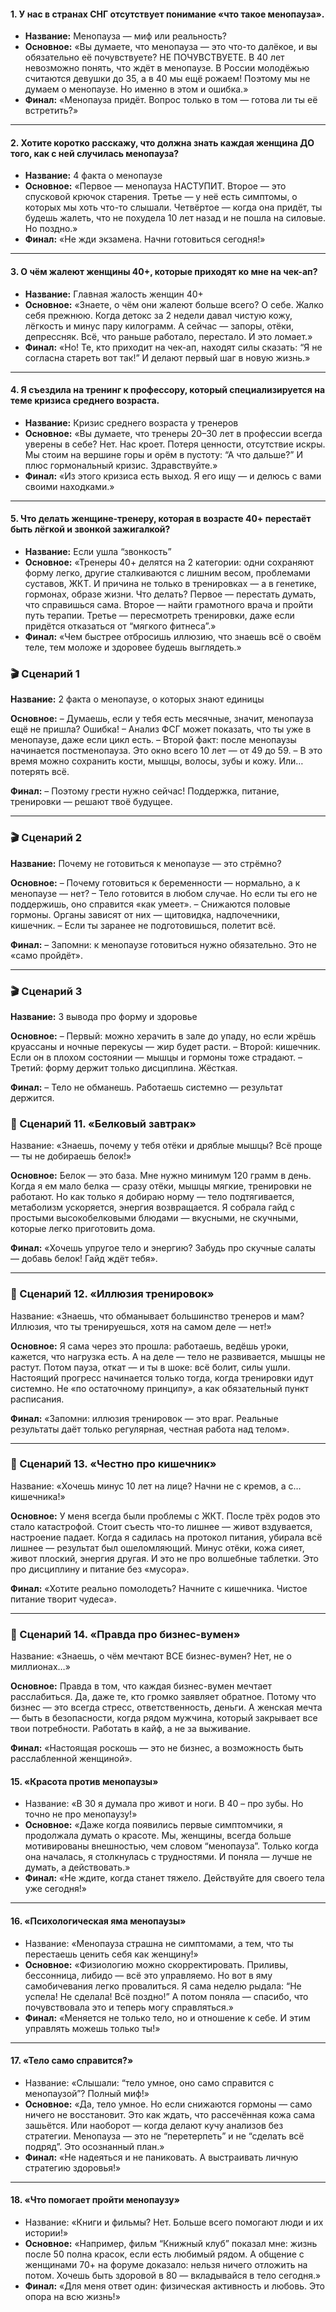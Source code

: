 
#### 1. У нас в странах СНГ отсутствует понимание «что такое менопауза».

* **Название:** Менопауза — миф или реальность?
* **Основное:**
  «Вы думаете, что менопауза — это что-то далёкое, и вы обязательно её почувствуете? НЕ ПОЧУВСТВУЕТЕ. В 40 лет невозможно понять, что ждёт в менопаузе. В России молодёжью считаются девушки до 35, а в 40 мы ещё рожаем! Поэтому мы не думаем о менопаузе. Но именно в этом и ошибка.»
* **Финал:** «Менопауза придёт. Вопрос только в том — готова ли ты её встретить?»

---

#### 2. Хотите коротко расскажу, что должна знать каждая женщина ДО того, как с ней случилась менопауза?

* **Название:** 4 факта о менопаузе
* **Основное:**
  «Первое — менопауза НАСТУПИТ. Второе — это спусковой крючок старения. Третье — у неё есть симптомы, о которых мы хоть что-то слышали. Четвёртое — когда она придёт, ты будешь жалеть, что не похудела 10 лет назад и не пошла на силовые. Но поздно.»
* **Финал:** «Не жди экзамена. Начни готовиться сегодня!»

---

#### 3. О чём жалеют женщины 40+, которые приходят ко мне на чек-ап?

* **Название:** Главная жалость женщин 40+
* **Основное:**
  «Знаете, о чём они жалеют больше всего? О себе. Жалко себя прежнюю. Когда детокс за 2 недели давал чистую кожу, лёгкость и минус пару килограмм. А сейчас — запоры, отёки, депрессняк. Всё, что раньше работало, перестало. И это ломает.»
* **Финал:** «Но! Те, кто приходит на чек-ап, находят силы сказать: “Я не согласна стареть вот так!” И делают первый шаг в новую жизнь.»

---

#### 4. Я съездила на тренинг к профессору, который специализируется на теме кризиса среднего возраста.

* **Название:** Кризис среднего возраста у тренеров
* **Основное:**
  «Вы думаете, что тренеры 20–30 лет в профессии всегда уверены в себе? Нет. Нас кроет. Потеря ценности, отсутствие искры. Мы стоим на вершине горы и орём в пустоту: “А что дальше?” И плюс гормональный кризис. Здравствуйте.»
* **Финал:** «Из этого кризиса есть выход. Я его ищу — и делюсь с вами своими находками.»

---

#### 5. Что делать женщине-тренеру, которая в возрасте 40+ перестаёт быть лёгкой и звонкой зажигалкой?

* **Название:** Если ушла “звонкость”
* **Основное:**
  «Тренеры 40+ делятся на 2 категории: одни сохраняют форму легко, другие сталкиваются с лишним весом, проблемами суставов, ЖКТ. И причина не только в тренировках — а в генетике, гормонах, образе жизни. Что делать? Первое — перестать думать, что справишься сама. Второе — найти грамотного врача и пройти путь терапии. Третье — пересмотреть тренировки, даже если придётся отказаться от “мягкого фитнеса”.»
* **Финал:** «Чем быстрее отбросишь иллюзию, что знаешь всё о своём теле, тем моложе и здоровее будешь выглядеть.»


### 🎬 Сценарий 1

**Название:** 2 факта о менопаузе, о которых знают единицы

**Основное:**
– Думаешь, если у тебя есть месячные, значит, менопауза ещё не пришла? Ошибка!
– Анализ ФСГ может показать, что ты уже в менопаузе, даже если цикл есть.
– Второй факт: после менопаузы начинается постменопауза. Это окно всего 10 лет — от 49 до 59.
– В это время можно сохранить кости, мышцы, волосы, зубы и кожу. Или… потерять всё.

**Финал:**
– Поэтому грести нужно сейчас! Поддержка, питание, тренировки — решают твоё будущее.

---

### 🎬 Сценарий 2

**Название:** Почему не готовиться к менопаузе — это стрёмно?

**Основное:**
– Почему готовиться к беременности — нормально, а к менопаузе — нет?
– Тело готовится в любом случае. Но если ты его не поддержишь, оно справится «как умеет».
– Снижаются половые гормоны. Органы зависят от них — щитовидка, надпочечники, кишечник.
– Если ты заранее не подготовишься, полетит всё.

**Финал:**
– Запомни: к менопаузе готовиться нужно обязательно. Это не «само пройдёт».

---

### 🎬 Сценарий 3

**Название:** 3 вывода про форму и здоровье

**Основное:**
– Первый: можно херачить в зале до упаду, но если жрёшь круассаны и ночные перекусы — жир будет расти.
– Второй: кишечник. Если он в плохом состоянии — мышцы и гормоны тоже страдают.
– Третий: форму держит только дисциплина. Жёсткая.

**Финал:**
– Тело не обманешь. Работаешь системно — результат держится.


### 🎥 Сценарий 11. «Белковый завтрак»

Название:
«Знаешь, почему у тебя отёки и дряблые мышцы? Всё проще — ты не добираешь белок!»

**Основное:**
Белок — это база. Мне нужно минимум 120 грамм в день. Когда я ем мало белка — сразу отёки, мышцы мягкие, тренировки не работают. Но как только я добираю норму — тело подтягивается, метаболизм ускоряется, энергия возвращается.
Я собрала гайд с простыми высокобелковыми блюдами — вкусными, не скучными, которые легко приготовить дома.

**Финал:**
«Хочешь упругое тело и энергию? Забудь про скучные салаты — добавь белок! Гайд ждёт тебя».

---

### 🎥 Сценарий 12. «Иллюзия тренировок»

Название:
«Знаешь, что обманывает большинство тренеров и мам? Иллюзия, что ты тренируешься, хотя на самом деле — нет!»

**Основное:**
Я сама через это прошла: работаешь, ведёшь уроки, кажется, что нагрузка есть. А на деле — тело не развивается, мышцы не растут. Потом пауза, откат — и ты в шоке: всё болит, силы ушли.
Настоящий прогресс начинается только тогда, когда тренировки идут системно. Не «по остаточному принципу», а как обязательный пункт расписания.

**Финал:**
«Запомни: иллюзия тренировок — это враг. Реальные результаты даёт только регулярная, честная работа над телом».

---

### 🎥 Сценарий 13. «Честно про кишечник»

Название:
«Хочешь минус 10 лет на лице? Начни не с кремов, а с… кишечника!»

**Основное:**
У меня всегда были проблемы с ЖКТ. После трёх родов это стало катастрофой. Стоит съесть что-то лишнее — живот вздувается, настроение падает.
Когда я садилась на протокол питания, убирала всё лишнее — результат был ошеломляющий. Минус отёки, кожа сияет, живот плоский, энергия другая.
И это не про волшебные таблетки. Это про дисциплину и питание без «мусора».

**Финал:**
«Хотите реально помолодеть? Начните с кишечника. Чистое питание творит чудеса».

---

### 🎥 Сценарий 14. «Правда про бизнес-вумен»

Название:
«Знаешь, о чём мечтают ВСЕ бизнес-вумен? Нет, не о миллионах…»

**Основное:**
Правда в том, что каждая бизнес-вумен мечтает расслабиться. Да, даже те, кто громко заявляет обратное.
Потому что бизнес — это всегда стресс, ответственность, деньги. А женская мечта — быть в безопасности, когда рядом мужчина, который закрывает все твои потребности.
Работать в кайф, а не за выживание.

**Финал:**
«Настоящая роскошь — это не бизнес, а возможность быть расслабленной женщиной».



#### 15. «Красота против менопаузы»

* Название: «В 30 я думала про живот и ноги. В 40 – про зубы. Но точно не про менопаузу!»
* **Основное:** «Даже когда появились первые симптомчики, я продолжала думать о красоте. Мы, женщины, всегда больше мотивированы внешностью, чем словом “менопауза”. Только когда она началась, я столкнулась с трудностями. И поняла — лучше не думать, а действовать.»
* **Финал:** «Не ждите, когда станет тяжело. Действуйте для своего тела уже сегодня!»

---

#### 16. «Психологическая яма менопаузы»

* Название: «Менопауза страшна не симптомами, а тем, что ты перестаешь ценить себя как женщину!»
* **Основное:** «Физиологию можно скорректировать. Приливы, бессонница, либидо — всё это управляемо. Но вот в яму самобичевания легко провалиться. Я сама неделю рыдала: “Не успела! Не сделала! Всё поздно!” А потом поняла — спасибо, что почувствовала это и теперь могу справляться.»
* **Финал:** «Меняется не только тело, но и отношение к себе. И этим управлять можешь только ты!»

---

#### 17. «Тело само справится?»

* Название: «Слышали: “тело умное, оно само справится с менопаузой”? Полный миф!»
* **Основное:** «Да, тело умное. Но если снижаются гормоны — само ничего не восстановит. Это как ждать, что рассечённая кожа сама зашьётся. Или наоборот — когда делают кучу анализов без стратегии. Менопауза — это не “перетерпеть” и не “сделать всё подряд”. Это осознанный план.»
* **Финал:** «Не надеяться и не паниковать. А выстраивать личную стратегию здоровья!»

---

#### 18. «Что помогает пройти менопаузу»

* Название: «Книги и фильмы? Нет. Больше всего помогают люди и их истории!»
* **Основное:** «Например, фильм “Книжный клуб” показал мне: жизнь после 50 полна красок, если есть любимый рядом. А общение с женщинами 70+ на форуме доказало: нельзя ничего отложить на потом. Хочешь быть здоровой в 80 — вкладывайся в тело сегодня.»
* **Финал:** «Для меня ответ один: физическая активность и любовь. Это опора на всю жизнь!»
